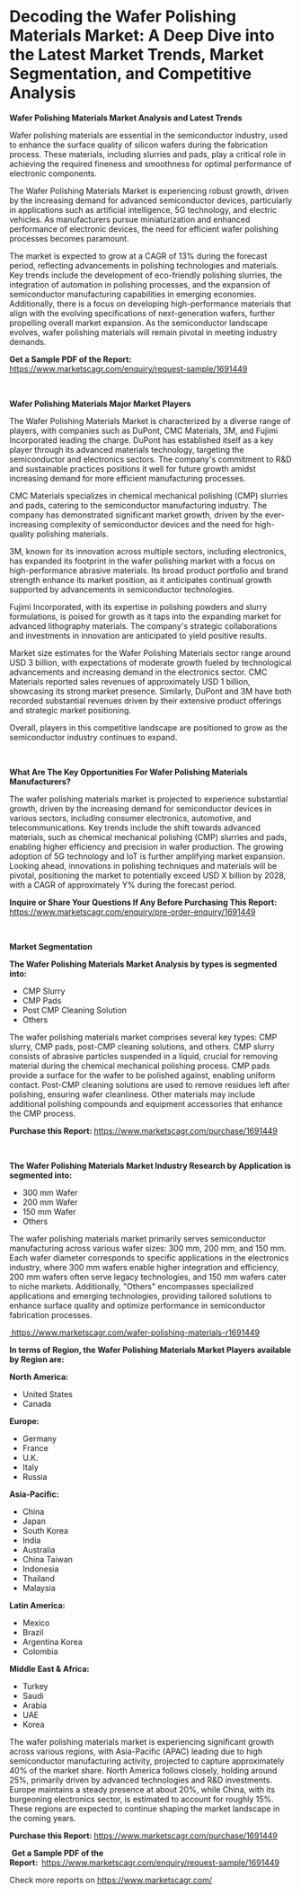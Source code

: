 <p><h1>Decoding the Wafer Polishing Materials Market: A Deep Dive into the Latest Market Trends, Market Segmentation, and Competitive Analysis</h1></p><p><strong>Wafer Polishing Materials Market Analysis and Latest Trends</strong></p>
<p><p>Wafer polishing materials are essential in the semiconductor industry, used to enhance the surface quality of silicon wafers during the fabrication process. These materials, including slurries and pads, play a critical role in achieving the required fineness and smoothness for optimal performance of electronic components.</p><p>The Wafer Polishing Materials Market is experiencing robust growth, driven by the increasing demand for advanced semiconductor devices, particularly in applications such as artificial intelligence, 5G technology, and electric vehicles. As manufacturers pursue miniaturization and enhanced performance of electronic devices, the need for efficient wafer polishing processes becomes paramount. </p><p>The market is expected to grow at a CAGR of 13% during the forecast period, reflecting advancements in polishing technologies and materials. Key trends include the development of eco-friendly polishing slurries, the integration of automation in polishing processes, and the expansion of semiconductor manufacturing capabilities in emerging economies. Additionally, there is a focus on developing high-performance materials that align with the evolving specifications of next-generation wafers, further propelling overall market expansion. As the semiconductor landscape evolves, wafer polishing materials will remain pivotal in meeting industry demands.</p></p>
<p><strong>Get a Sample PDF of the Report:&nbsp;</strong> <a href="https://www.marketscagr.com/enquiry/request-sample/1691449?utm_campaign=2945&utm_medium=2&utm_source=Github&utm_content=ia&utm_term=27032025&utm_id=wafer-polishing-materials">https://www.marketscagr.com/enquiry/request-sample/1691449</a></p>
<p>&nbsp;</p>
<p><strong>Wafer Polishing Materials Major Market Players</strong></p>
<p><p>The Wafer Polishing Materials Market is characterized by a diverse range of players, with companies such as DuPont, CMC Materials, 3M, and Fujimi Incorporated leading the charge. DuPont has established itself as a key player through its advanced materials technology, targeting the semiconductor and electronics sectors. The company's commitment to R&D and sustainable practices positions it well for future growth amidst increasing demand for more efficient manufacturing processes. </p><p>CMC Materials specializes in chemical mechanical polishing (CMP) slurries and pads, catering to the semiconductor manufacturing industry. The company has demonstrated significant market growth, driven by the ever-increasing complexity of semiconductor devices and the need for high-quality polishing materials.</p><p>3M, known for its innovation across multiple sectors, including electronics, has expanded its footprint in the wafer polishing market with a focus on high-performance abrasive materials. Its broad product portfolio and brand strength enhance its market position, as it anticipates continual growth supported by advancements in semiconductor technologies.</p><p>Fujimi Incorporated, with its expertise in polishing powders and slurry formulations, is poised for growth as it taps into the expanding market for advanced lithography materials. The company's strategic collaborations and investments in innovation are anticipated to yield positive results.</p><p>Market size estimates for the Wafer Polishing Materials sector range around USD 3 billion, with expectations of moderate growth fueled by technological advancements and increasing demand in the electronics sector. CMC Materials reported sales revenues of approximately USD 1 billion, showcasing its strong market presence. Similarly, DuPont and 3M have both recorded substantial revenues driven by their extensive product offerings and strategic market positioning. </p><p>Overall, players in this competitive landscape are positioned to grow as the semiconductor industry continues to expand.</p></p>
<p>&nbsp;</p>
<p><strong>What Are The Key Opportunities For Wafer Polishing Materials Manufacturers?</strong></p>
<p><p>The wafer polishing materials market is projected to experience substantial growth, driven by the increasing demand for semiconductor devices in various sectors, including consumer electronics, automotive, and telecommunications. Key trends include the shift towards advanced materials, such as chemical mechanical polishing (CMP) slurries and pads, enabling higher efficiency and precision in wafer production. The growing adoption of 5G technology and IoT is further amplifying market expansion. Looking ahead, innovations in polishing techniques and materials will be pivotal, positioning the market to potentially exceed USD X billion by 2028, with a CAGR of approximately Y% during the forecast period.</p></p>
<p><strong>Inquire or Share Your Questions If Any Before Purchasing This Report:</strong> <a href="https://www.marketscagr.com/enquiry/pre-order-enquiry/1691449?utm_campaign=2945&utm_medium=2&utm_source=Github&utm_content=ia&utm_term=27032025&utm_id=wafer-polishing-materials">https://www.marketscagr.com/enquiry/pre-order-enquiry/1691449</a></p>
<p>&nbsp;</p>
<p><strong>Market Segmentation</strong></p>
<p><strong>The Wafer Polishing Materials Market Analysis by types is segmented into:</strong></p>
<p><ul><li>CMP Slurry</li><li>CMP Pads</li><li>Post CMP Cleaning Solution</li><li>Others</li></ul></p>
<p><p>The wafer polishing materials market comprises several key types: CMP slurry, CMP pads, post-CMP cleaning solutions, and others. CMP slurry consists of abrasive particles suspended in a liquid, crucial for removing material during the chemical mechanical polishing process. CMP pads provide a surface for the wafer to be polished against, enabling uniform contact. Post-CMP cleaning solutions are used to remove residues left after polishing, ensuring wafer cleanliness. Other materials may include additional polishing compounds and equipment accessories that enhance the CMP process.</p></p>
<p><strong>Purchase this Report:&nbsp;</strong><a href="https://www.marketscagr.com/purchase/1691449?utm_campaign=2945&utm_medium=2&utm_source=Github&utm_content=ia&utm_term=27032025&utm_id=wafer-polishing-materials">https://www.marketscagr.com/purchase/1691449</a></p>
<p>&nbsp;</p>
<p><strong>The Wafer Polishing Materials Market Industry Research by Application is segmented into:</strong></p>
<p><ul><li>300 mm Wafer</li><li>200 mm Wafer</li><li>150 mm Wafer</li><li>Others</li></ul></p>
<p><p>The wafer polishing materials market primarily serves semiconductor manufacturing across various wafer sizes: 300 mm, 200 mm, and 150 mm. Each wafer diameter corresponds to specific applications in the electronics industry, where 300 mm wafers enable higher integration and efficiency, 200 mm wafers often serve legacy technologies, and 150 mm wafers cater to niche markets. Additionally, "Others" encompasses specialized applications and emerging technologies, providing tailored solutions to enhance surface quality and optimize performance in semiconductor fabrication processes.</p></p>
<p><a href="https://www.marketscagr.com/wafer-polishing-materials-r1691449?utm_campaign=2945&utm_medium=2&utm_source=Github&utm_content=ia&utm_term=27032025&utm_id=wafer-polishing-materials">&nbsp;https://www.marketscagr.com/wafer-polishing-materials-r1691449</a></p>
<p><strong>In terms of Region, the Wafer Polishing Materials Market Players available by Region are:</strong></p>
<p>
    <p> <strong> North America: </strong>
        <ul>
            <li>United States</li>
            <li>Canada</li>
        </ul>
        </p> 
    <p> <strong> Europe: </strong>
        <ul>
            <li>Germany</li>
            <li>France</li>
            <li>U.K.</li>
            <li>Italy</li>
            <li>Russia</li>
        </ul>
        </p> 
    <p> <strong> Asia-Pacific: </strong>
        <ul>
            <li>China</li>
            <li>Japan</li>
            <li>South Korea</li>
            <li>India</li>
            <li>Australia</li>
            <li>China Taiwan</li>
            <li>Indonesia</li>
            <li>Thailand</li>
            <li>Malaysia</li>
        </ul>
        </p> 
    <p> <strong> Latin America: </strong>
        <ul>
            <li>Mexico</li>
            <li>Brazil</li>
            <li>Argentina Korea</li>
            <li>Colombia</li>
        </ul>
        </p> 
    <p> <strong> Middle East & Africa: </strong>
        <ul>
            <li>Turkey</li>
            <li>Saudi</li>
            <li>Arabia</li>
            <li>UAE</li>
            <li>Korea</li>
        </ul>
    </p>
    </p>
<p><p>The wafer polishing materials market is experiencing significant growth across various regions, with Asia-Pacific (APAC) leading due to high semiconductor manufacturing activity, projected to capture approximately 40% of the market share. North America follows closely, holding around 25%, primarily driven by advanced technologies and R&D investments. Europe maintains a steady presence at about 20%, while China, with its burgeoning electronics sector, is estimated to account for roughly 15%. These regions are expected to continue shaping the market landscape in the coming years.</p></p>
<p><strong>Purchase this Report: </strong><a href="https://www.marketscagr.com/purchase/1691449?utm_campaign=2945&utm_medium=2&utm_source=Github&utm_content=ia&utm_term=27032025&utm_id=wafer-polishing-materials">https://www.marketscagr.com/purchase/1691449</a></p>
<p>&nbsp;<strong>Get a Sample PDF of the Report:&nbsp;&nbsp;</strong><a href="https://www.marketscagr.com/enquiry/request-sample/1691449?utm_campaign=2945&utm_medium=2&utm_source=Github&utm_content=ia&utm_term=27032025&utm_id=wafer-polishing-materials">https://www.marketscagr.com/enquiry/request-sample/1691449</a></p>
<p><strong></strong></p>
<p>Check more reports on <a href="https://www.marketscagr.com/?utm_campaign=2945&utm_medium=2&utm_source=Github&utm_content=ia&utm_term=27032025&utm_id=wafer-polishing-materials">https://www.marketscagr.com/</a></p>